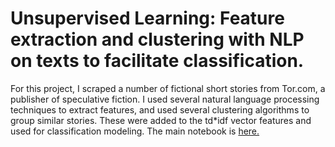 # Unsupervised Learning: Feature extraction and clustering with NLP on texts to facilitate classification.
For this project, I scraped a number of fictional short stories from Tor.com, a publisher of speculative fiction. I used several natural language processing techniques to extract features, and used several clustering algorithms to group similar stories. These were added to the td\*idf vector features and used for classification modeling.
The main notebook is [here.](../master/scifi_stories.ipynb)
